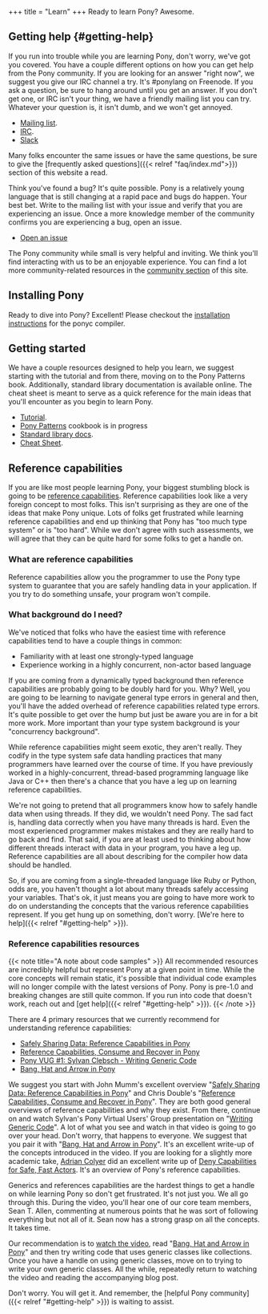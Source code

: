 +++
title = "Learn"
+++
Ready to learn Pony? Awesome.

## Getting help {#getting-help}

If you run into trouble while you are learning Pony, don't worry, we've got you covered. You have a couple different options on how you can get help from the Pony community. If you are looking for an answer "right now", we suggest you give our IRC channel a try. It's #ponylang on Freenode. If you ask a question, be sure to hang around until you get an answer. If you don't get one, or IRC isn't your thing, we have a friendly mailing list you can try. Whatever your question is, it isn't dumb, and we won't get annoyed.

* [Mailing list](https://pony.groups.io/g/user).
* [IRC](https://webchat.freenode.net/?channels=%23ponylang).
* [Slack](https://www.ponylang.io/get-slack-invite)

Many folks encounter the same issues or have the same questions, be sure to give the [frequently asked questions]({{< relref "faq/index.md">}}) section of this website a read.

Think you've found a bug? It's quite possible. Pony is a relatively young language that is still changing at a rapid pace and bugs do happen. Your best bet. Write to the mailing list with your issue and verify that you are experiencing an issue. Once a more knowledge member of the community confirms you are experiencing a bug, open an issue.

* [Open an issue](https://github.com/ponylang/ponyc/issues)

The Pony community while small is very helpful and inviting. We think you'll find interacting with us to be an enjoyable experience. You can find a lot more community-related resources in the [community section](/community) of this site.

## Installing Pony

Ready to dive into Pony? Excellent! Please checkout the [installation instructions](https://github.com/ponylang/ponyc/blob/master/README.md#installation) for the ponyc compiler.

## Getting started

We have a couple resources designed to help you learn, we suggest starting with the tutorial and from there, moving on to the Pony Patterns book. Additionally, standard library documentation is available online. The cheat sheet is meant to serve as a quick reference for the main ideas that you'll encounter as you begin to learn Pony.

* [Tutorial](http://tutorial.ponylang.io).
* [Pony Patterns](http://patterns.ponylang.io) cookbook is in progress
* [Standard library docs](http://stdlib.ponylang.io/).
* [Cheat Sheet](/media/cheatsheet/pony-cheat-sheet.pdf).

## Reference capabilities

If you are like most people learning Pony, your biggest stumbling block is going to be [reference capabilities](https://tutorial.ponylang.io/capabilities/reference-capabilities.html). Reference capabilities look like a very foreign concept to most folks. This isn't surprising as they are one of the ideas that make Pony unique. Lots of folks get frustrated while learning reference capabilities and end up thinking that Pony has "too much type system" or is "too hard". While we don't agree with such assessments, we will agree that they can be quite hard for some folks to get a handle on.

### What are reference capabilities

Reference capabilities allow you the programmer to use the Pony type system to guarantee that you are safely handling data in your application. If you try to do something unsafe, your program won't compile.

### What background do I need?

We've noticed that folks who have the easiest time with reference capabilities tend to have a couple things in common:

- Familiarity with at least one strongly-typed language
- Experience working in a highly concurrent, non-actor based language

If you are coming from a dynamically typed background then reference capabilities are probably going to be doubly hard for you. Why? Well, you are going to be learning to navigate general type errors in general and then, you'll have the added overhead of reference capabilities related type errors. It's quite possible to get over the hump but just be aware you are in for a bit more work. More important than your type system background is your "concurrency background".

While reference capabilities might seem exotic, they aren't really. They codify in the type system safe data handling practices that many programmers have learned over the course of time. If you have previously worked in a highly-concurrent, thread-based programming language like Java or C++ then there's a chance that you have a leg up on learning reference capabilities.

We're not going to pretend that all programmers know how to safely handle data when using threads. If they did, we wouldn't need Pony. The sad fact is, handling data correctly when you have many threads is hard. Even the most experienced programmer makes mistakes and they are really hard to go back and find. That said, if you are at least used to thinking about how different threads interact with data in your program, you have a leg up. Reference capabilities are all about describing for the compiler how data should be handled.

So, if you are coming from a single-threaded language like Ruby or Python, odds are, you haven't thought a lot about many threads safely accessing your variables. That's ok, it just means you are going to have more work to do on understanding the concepts that the various reference capabilities represent.
If you get hung up on something, don't worry. [We're here to help]({{< relref "#getting-help" >}}).

### Reference capabilities resources

{{< note title="A note about code samples" >}}
All recommended resources are incredibly helpful but represent Pony at a given point in time. While the core concepts will remain static, it's possible that individual code examples will no longer compile with the latest versions of Pony. Pony is pre-1.0 and breaking changes are still quite common. If you run into code that doesn't work, reach out and [get help]({{< relref "#getting-help" >}}).
{{< /note >}}

There are 4 primary resources that we currently recommend for understanding reference capabilities:

- [Safely Sharing Data: Reference Capabilities in Pony][SAFELY-SHARING-DATA]
- [Reference Capabilities, Consume and Recover in Pony][CONSUME-RECOVER]
- [Pony VUG #1: Sylvan Clebsch - Writing Generic Code][VUG1]
- [Bang, Hat and Arrow in Pony][BANG-HAT-ARROW]

We suggest you start with John Mumm's excellent overview "[Safely Sharing Data: Reference Capabilities in Pony][SAFELY-SHARING-DATA]" and Chris Double's "[Reference Capabilities, Consume and Recover in Pony][CONSUME-RECOVER]". They are both good general overviews of reference capabilities and why they exist. From there, continue on and watch Sylvan's Pony Virtual Users' Group presentation on "[Writing Generic Code][VUG1]". A lot of what you see and watch in that video is going to go over your head. Don't worry, that happens to everyone. We suggest that you pair it with "[Bang, Hat and Arrow in Pony][BANG-HAT-ARROW]". It's an excellent write-up of the concepts introduced in the video. If you are looking for a slightly more academic take, [Adrian Colyer](https://twitter.com/adriancolyer) did an excellent write up of [Deny Capabilities for Safe, Fast Actors](https://blog.acolyer.org/2016/02/17/deny-capabilities/). It's an overview of Pony's reference capabilities.

Generics and references capabilities are the hardest things to get a handle on while learning Pony so don't get frustrated. It's not just you. We all go through this. During the video, you'll hear one of our core team members, Sean T. Allen, commenting at numerous points that he was sort of following everything but not all of it. Sean now has a strong grasp on all the concepts. It takes time.

Our recommendation is to [watch the video][VUG1], read "[Bang, Hat and Arrow in Pony][BANG-HAT-ARROW]" and then try writing code that uses generic classes like collections. Once you have a handle on using generic classes, move on to trying to write your own generic classes. All the while, repeatedly return to watching the video and reading the accompanying blog post.

Don't worry. You will get it. And remember, the [helpful Pony community]({{< relref "#getting-help" >}}) is waiting to assist.

[SAFELY-SHARING-DATA]: http://jtfmumm.com/blog/2016/03/06/safely-sharing-data-pony-reference-capabilities/
[VUG1]: https://vimeo.com/163871856
[BANG-HAT-ARROW]: https://bluishcoder.co.nz/2016/05/04/bang-hat-and-arrow-in-pony.html
[CONSUME-RECOVER]: https://bluishcoder.co.nz/2017/07/31/reference_capabilities_consume_recover_in_pony.html
